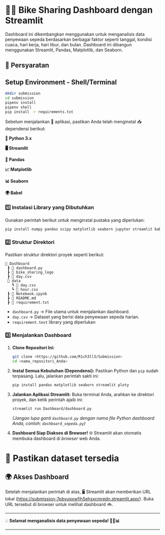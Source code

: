 # 🚴‍♂️ Bike Sharing Dashboard dengan Streamlit  

Dashboard ini dikembangkan menggunakan untuk menganalisis data penyewaan sepeda berdasarkan berbagai faktor seperti tanggal, kondisi cuaca, hari kerja, hari libur, dan bulan. Dashboard ini dibangun menggunakan  Streamlit,  Pandas,  Matplotlib, dan  Seaborn.

## 📌 **Persyaratan**  
## Setup Environment - Shell/Terminal
```bash
mkdir submission
cd submission
pipenv install
pipenv shell
pip install -r requirements.txt
```
Sebelum menjalankan 🚀 aplikasi, pastikan Anda telah menginstal 📥 dependensi berikut:

**🐍 Python 3.x**

**🖥️ Streamlit**

**🐼 Pandas**

**📈 Matplotlib**

**📊 Seaborn**

**🌍 Babel**


### 1️⃣ **Instalasi Library yang Dibutuhkan**  
Gunakan perintah berikut untuk menginstal pustaka yang diperlukan:  
```bash
pip install numpy pandas scipy matplotlib seaborn jupyter streamlit babel 
```

### 2️⃣ **Struktur Direktori**  
Pastikan struktur direktori proyek seperti berikut:  
```
📂 Dashboard
 ┣ 📜 dashboard.py
 ┣ 📜 bike_sharing_logo
 ┣ 📜 day.csv
 📂 data
   ┗ 📜 day.csv
   ┗ 📜 hour.csv
 ┣ 📜 Notebook.ipynb
 ┣ 📜 README.md
 ┣ 📜 requirement.txt
```
- `dashboard.py` → File utama untuk menjalankan dashboard.  
- `day.csv` → Dataset yang berisi data penyewaan sepeda harian.  
- `requirement.text` library yang diperlukan

### 3️⃣ **Menjalankan Dashboard**  

1.  **Clone Repositori Ini:**
    ```bash
    git clone <https://github.com/R1ch3ll3/Submission>
    cd <nama_repositori_Anda>
    ```

2.  **Instal Semua Kebutuhan (Dependensi):**
    Pastikan Python dan `pip` sudah terpasang. Lalu, jalankan perintah sakti ini:
    ```bash
    pip install pandas matplotlib seaborn streamlit ploty
    ```

3.  **Jalankan Aplikasi Streamlit:**
    Buka terminal Anda, arahkan ke direktori proyek, dan ketik perintah ajaib ini:
    ```bash
    streamlit run Dashboard/dashboard.py
    ```
    *(Jangan lupa ganti `dashboard.py` dengan nama file Python dashboard Anda, contoh: `dashboard_sepeda.py`)*

4.  **Dashboard Siap Diakses di Browser!** 🌐
    Streamlit akan otomatis membuka dashboard di *browser* web Anda.
# 📂 Pastikan dataset tersedia


## 🌍 Akses Dashboard
Setelah menjalankan perintah di atas, 🖥️ Streamlit akan memberikan URL lokal (https://submission-7pbvuqxwfjh5ehsxcmredn.streamlit.app/).
Buka URL tersebut di  browser untuk melihat dashboard 🚲.  

---

💡 **Selamat menganalisis data penyewaan sepeda! 🚴‍♂️📊**  

---
